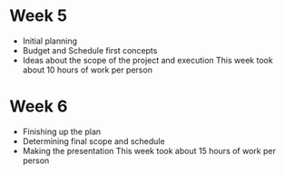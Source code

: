 # Week 5
- Initial planning
- Budget and Schedule first concepts
- Ideas about the scope of the project and execution
This week took about 10 hours of work per person

# Week 6
- Finishing up the plan
- Determining final scope and schedule
- Making the presentation
This week took about 15 hours of work per person
